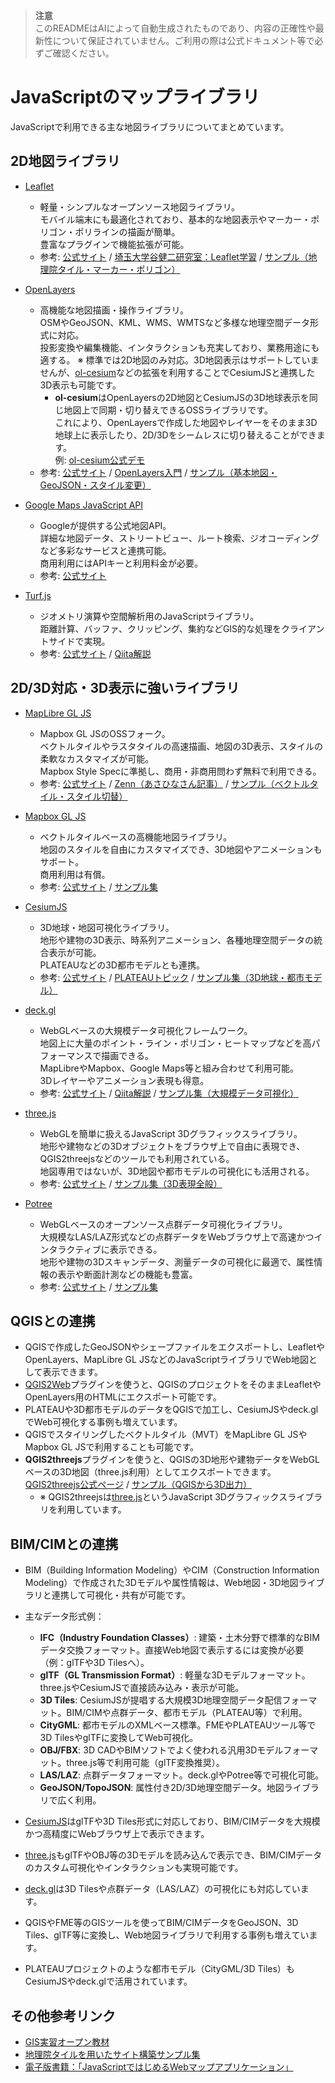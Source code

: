 > **注意**  
> このREADMEはAIによって自動生成されたものであり、内容の正確性や最新性について保証されていません。ご利用の際は公式ドキュメント等で必ずご確認ください。

# JavaScriptのマップライブラリ

JavaScriptで利用できる主な地図ライブラリについてまとめています。

## 2D地図ライブラリ

- [Leaflet](https://leafletjs.com/)
  - 軽量・シンプルなオープンソース地図ライブラリ。  
    モバイル端末にも最適化されており、基本的な地図表示やマーカー・ポリゴン・ポリラインの描画が簡単。  
    豊富なプラグインで機能拡張が可能。
  - 参考: [公式サイト](https://leafletjs.com/) / [埼玉大学谷健二研究室：Leaflet学習](https://ktgis.net/service/leafletlearn/index.html) / [サンプル（地理院タイル・マーカー・ポリゴン）](https://ktgis.net/service/leafletlearn/sample.html)

- [OpenLayers](https://openlayers.org/)
  - 高機能な地図描画・操作ライブラリ。  
    OSMやGeoJSON、KML、WMS、WMTSなど多様な地理空間データ形式に対応。  
    投影変換や編集機能、インタラクションも充実しており、業務用途にも適する。
    ※ 標準では2D地図のみ対応。3D地図表示はサポートしていませんが、[ol-cesium](https://github.com/openlayers/ol-cesium)などの拡張を利用することでCesiumJSと連携した3D表示も可能です。
    - **ol-cesium**はOpenLayersの2D地図とCesiumJSの3D地球表示を同じ地図上で同期・切り替えできるOSSライブラリです。  
      これにより、OpenLayersで作成した地図やレイヤーをそのまま3D地球上に表示したり、2D/3Dをシームレスに切り替えることができます。  
      例: [ol-cesium公式デモ](https://openlayers.org/ol-cesium/examples/synchronization.html)
  - 参考: [公式サイト](https://openlayers.org/) / [OpenLayers入門](https://developer-note.com/ol_entry/) / [サンプル（基本地図・GeoJSON・スタイル変更）](https://yamamoto-ryuzo.github.io/openlayers-map/)

- [Google Maps JavaScript API](https://developers.google.com/maps/documentation/javascript)
  - Googleが提供する公式地図API。  
    詳細な地図データ、ストリートビュー、ルート検索、ジオコーディングなど多彩なサービスと連携可能。  
    商用利用にはAPIキーと利用料金が必要。
  - 参考: [公式サイト](https://developers.google.com/maps/documentation/javascript)

- [Turf.js](https://turfjs.org/)
  - ジオメトリ演算や空間解析用のJavaScriptライブラリ。  
    距離計算、バッファ、クリッピング、集約などGIS的な処理をクライアントサイドで実現。
  - 参考: [公式サイト](https://turfjs.org/) / [Qiita解説](https://qiita.com/dayjournal/items/b89a8c650237738c975f)

## 2D/3D対応・3D表示に強いライブラリ

- [MapLibre GL JS](https://maplibre.org/projects/maplibre-gl-js/)
  - Mapbox GL JSのOSSフォーク。  
    ベクトルタイルやラスタタイルの高速描画、地図の3D表示、スタイルの柔軟なカスタマイズが可能。  
    Mapbox Style Specに準拠し、商用・非商用問わず無料で利用できる。
  - 参考: [公式サイト](https://maplibre.org/maplibre-gl-js/docs/) / [Zenn（あさひなさん記事）](https://zenn.dev/asahina820/books/c29592e397a35b) / [サンプル（ベクトルタイル・スタイル切替）](https://maplibre.org/maplibre-gl-js-docs/example/)

- [Mapbox GL JS](https://docs.mapbox.com/mapbox-gl-js/)
  - ベクトルタイルベースの高機能地図ライブラリ。  
    地図のスタイルを自由にカスタマイズでき、3D地図やアニメーションもサポート。  
    商用利用は有償。
  - 参考: [公式サイト](https://docs.mapbox.com/mapbox-gl-js/) / [サンプル集](https://docs.mapbox.com/mapbox-gl-js/example/)

- [CesiumJS](https://cesium.com/platform/cesiumjs/)
  - 3D地球・地図可視化ライブラリ。  
    地形や建物の3D表示、時系列アニメーション、各種地理空間データの統合表示が可能。  
    PLATEAUなどの3D都市モデルとも連携。
  - 参考: [公式サイト](https://cesium.com/platform/cesiumjs/) / [PLATEAUトピック](https://www.mlit.go.jp/plateau/learning/tpc06-1/) / [サンプル集（3D地球・都市モデル）](https://sandcastle.cesium.com/)

- [deck.gl](https://deck.gl/)
  - WebGLベースの大規模データ可視化フレームワーク。  
    地図上に大量のポイント・ライン・ポリゴン・ヒートマップなどを高パフォーマンスで描画できる。  
    MapLibreやMapbox、Google Maps等と組み合わせて利用可能。  
    3Dレイヤーやアニメーション表現も得意。
  - 参考: [公式サイト](https://deck.gl/) / [Qiita解説](https://qiita.com/keijipoon/items/92d9551930fe52d6c90a) / [サンプル集（大規模データ可視化）](https://deck.gl/examples/)

- [three.js](https://threejs.org/)
  - WebGLを簡単に扱えるJavaScript 3Dグラフィックスライブラリ。  
    地形や建物などの3Dオブジェクトをブラウザ上で自由に表現でき、QGIS2threejsなどのツールでも利用されている。  
    地図専用ではないが、3D地図や都市モデルの可視化にも活用される。
  - 参考: [公式サイト](https://threejs.org/) / [サンプル集（3D表現全般）](https://threejs.org/examples/)

- [Potree](https://potree.org/)
  - WebGLベースのオープンソース点群データ可視化ライブラリ。  
    大規模なLAS/LAZ形式などの点群データをWebブラウザ上で高速かつインタラクティブに表示できる。  
    地形や建物の3Dスキャンデータ、測量データの可視化に最適で、属性情報の表示や断面計測などの機能も豊富。
  - 参考: [公式サイト](https://potree.org/) / [サンプル集](https://potree.org/demo.html)

## QGISとの連携

- QGISで作成したGeoJSONやシェープファイルをエクスポートし、LeafletやOpenLayers、MapLibre GL JSなどのJavaScriptライブラリでWeb地図として表示できます。
- [QGIS2Web](https://github.com/tomchadwin/qgis2web)プラグインを使うと、QGISのプロジェクトをそのままLeafletやOpenLayers用のHTMLにエクスポート可能です。
- PLATEAUや3D都市モデルのデータをQGISで加工し、CesiumJSやdeck.glでWeb可視化する事例も増えています。
- QGISでスタイリングしたベクトルタイル（MVT）をMapLibre GL JSやMapbox GL JSで利用することも可能です。
- **QGIS2threejs**プラグインを使うと、QGISの3D地形や建物データをWebGLベースの3D地図（three.js利用）としてエクスポートできます。  
  [QGIS2threejs公式ページ](https://qgis2threejs.readthedocs.io/ja/latest/) / [サンプル（QGISから3D出力）](https://qgis2threejs.readthedocs.io/ja/latest/sample.html)
  - ※ QGIS2threejsは[three.js](https://threejs.org/)というJavaScript 3Dグラフィックスライブラリを利用しています。

## BIM/CIMとの連携

- BIM（Building Information Modeling）やCIM（Construction Information Modeling）で作成された3Dモデルや属性情報は、Web地図・3D地図ライブラリと連携して可視化・共有が可能です。
- 主なデータ形式例：
    - **IFC（Industry Foundation Classes）**: 建築・土木分野で標準的なBIMデータ交換フォーマット。直接Web地図で表示するには変換が必要（例：glTFや3D Tilesへ）。
    - **glTF（GL Transmission Format）**: 軽量な3Dモデルフォーマット。three.jsやCesiumJSで直接読み込み・表示が可能。
    - **3D Tiles**: CesiumJSが提唱する大規模3D地理空間データ配信フォーマット。BIM/CIMや点群データ、都市モデル（PLATEAU等）で利用。
    - **CityGML**: 都市モデルのXMLベース標準。FMEやPLATEAUツール等で3D TilesやglTFに変換してWeb可視化。
    - **OBJ/FBX**: 3D CADやBIMソフトでよく使われる汎用3Dモデルフォーマット。three.js等で利用可能（glTF変換推奨）。
    - **LAS/LAZ**: 点群データフォーマット。deck.glやPotree等で可視化可能。
    - **GeoJSON/TopoJSON**: 属性付き2D/3D地理空間データ。地図ライブラリで広く利用。

- [CesiumJS](https://cesium.com/platform/cesiumjs/)はglTFや3D Tiles形式に対応しており、BIM/CIMデータを大規模かつ高精度にWebブラウザ上で表示できます。
- [three.js](https://threejs.org/)もglTFやOBJ等の3Dモデルを読み込んで表示でき、BIM/CIMデータのカスタム可視化やインタラクションも実現可能です。
- [deck.gl](https://deck.gl/)は3D Tilesや点群データ（LAS/LAZ）の可視化にも対応しています。
- QGISやFME等のGISツールを使ってBIM/CIMデータをGeoJSON、3D Tiles、glTF等に変換し、Web地図ライブラリで利用する事例も増えています。
- PLATEAUプロジェクトのような都市モデル（CityGML/3D Tiles）もCesiumJSやdeck.glで活用されています。

## その他参考リンク

- [GIS実習オープン教材](https://gis-oer.github.io/gitbook/book/materials/web_gis/)
- [地理院タイルを用いたサイト構築サンプル集](https://maps.gsi.go.jp/development/sample.html)
- [電子版書籍：「JavaScriptではじめるWebマップアプリケーション」](https://techbookfest.org/product/5707841755152384?productVariantID=5181910525411328)